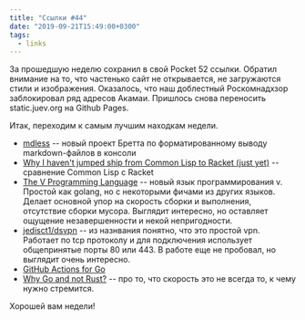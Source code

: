 ```yaml
---
title: "Ссылки #44"
date: "2019-09-21T15:49:00+0300"
tags:
  - links
---
```

За прошедшую неделю сохранил в свой Pocket 52 ссылки. Обратил внимание на то, что частенько сайт не открывается, не загружаются стили и изображения. Оказалось, что наш доблестный Роскомнадхзор заблокировал ряд адресов Акамаи. Пришлось снова переносить static.juev.org на Github Pages.

Итак, переходим к самым лучшим находкам недели.

* [mdless](http://brettterpstra.com/projects/mdless/) -- новый проект Бретта по форматированному выводу markdown-файлов в консоли
* [Why I haven't jumped ship from Common Lisp to Racket (just yet)](http://fare.livejournal.com/188429.html) -- сравнение Common Lisp с Racket
* [The V Programming Language](http://vlang.io/) -- новый язык программирования v. Простой как golang, но с некоторыми фичами из других языков. Делает основной упор на скорость сборки и выполнения, отсутствие сборки мусора. Выглядит интересно, но оставляет ощущение незавершенности и некой непригодности.
* [jedisct1/dsvpn](https://github.com/jedisct1/dsvpn) -- из назнвания понятно, что это простой vpn. Работает по tcp протоколу и для подключения использует общепринятые порты 80 или 443. В работе еще не пробовал, но выглядит очень интересно.
* [GitHub Actions for Go](https://github.com/mvdan/github-actions-golang)
* [Why Go and not Rust?](https://kristoff.it/blog/why-go-and-not-rust/) -- про то, что скорость это не всегда то, к чему нужно стремится.

Хорошей вам недели!
